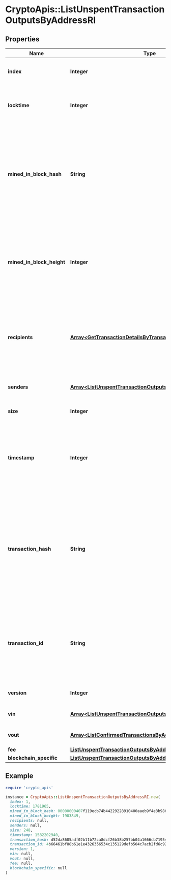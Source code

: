# CryptoApis::ListUnspentTransactionOutputsByAddressRI

## Properties

| Name | Type | Description | Notes |
| ---- | ---- | ----------- | ----- |
| **index** | **Integer** | Represents the index position of the transaction in the block. |  |
| **locktime** | **Integer** | Represents the time at which a particular transaction can be added to the blockchain |  |
| **mined_in_block_hash** | **String** | Represents the hash of the block where this transaction was mined/confirmed for first time. The hash is defined as a cryptographic digital fingerprint made by hashing the block header twice through the SHA256 algorithm. |  |
| **mined_in_block_height** | **Integer** | Represents the hight of the block where this transaction was mined/confirmed for first time. The height is defined as the number of blocks in the blockchain preceding this specific block. |  |
| **recipients** | [**Array&lt;GetTransactionDetailsByTransactionIDRIRecipients&gt;**](GetTransactionDetailsByTransactionIDRIRecipients.md) | Represents a list of recipient addresses with the respective amounts. In account-based protocols like Ethereum there is only one address in this list. |  |
| **senders** | [**Array&lt;ListUnspentTransactionOutputsByAddressRISenders&gt;**](ListUnspentTransactionOutputsByAddressRISenders.md) | Object Array representation of transaction senders |  |
| **size** | **Integer** | Represents the total size of this transaction |  |
| **timestamp** | **Integer** | Defines the exact date/time in Unix Timestamp when this transaction was mined, confirmed or first seen in Mempool, if it is unconfirmed. |  |
| **transaction_hash** | **String** | Represents the same as &#x60;transactionId&#x60; for account-based protocols like Ethereum, while it could be different in UTXO-based protocols like Bitcoin. E.g., in UTXO-based protocols &#x60;hash&#x60; is different from &#x60;transactionId&#x60; for SegWit transactions. |  |
| **transaction_id** | **String** | Represents the unique identifier of a transaction, i.e. it could be &#x60;transactionId&#x60; in UTXO-based protocols like Bitcoin, and transaction &#x60;hash&#x60; in Ethereum blockchain. |  |
| **version** | **Integer** | Represents the transaction version number. |  |
| **vin** | [**Array&lt;ListUnspentTransactionOutputsByAddressRIVin&gt;**](ListUnspentTransactionOutputsByAddressRIVin.md) | Represents the transaction inputs. |  |
| **vout** | [**Array&lt;ListConfirmedTransactionsByAddressRIBSBVout&gt;**](ListConfirmedTransactionsByAddressRIBSBVout.md) | Represents the transaction outputs. |  |
| **fee** | [**ListUnspentTransactionOutputsByAddressRIFee**](ListUnspentTransactionOutputsByAddressRIFee.md) |  |  |
| **blockchain_specific** | [**ListUnspentTransactionOutputsByAddressRIBlockchainSpecific**](ListUnspentTransactionOutputsByAddressRIBlockchainSpecific.md) |  |  |

## Example

```ruby
require 'crypto_apis'

instance = CryptoApis::ListUnspentTransactionOutputsByAddressRI.new(
  index: 1,
  locktime: 1781965,
  mined_in_block_hash: 00000000407f119ecb74b44229228910400aaeb9f4e3b9869955b85a53e9b7db,
  mined_in_block_height: 1903849,
  recipients: null,
  senders: null,
  size: 248,
  timestamp: 1582202940,
  transaction_hash: d52da8685adf02b11b72ca8dcf26b38b257bb04a1666cb7195400a3cfc87ae17,
  transaction_id: 4b66461bf88b61e1e4326356534c135129defb504c7acb2fd6c92697d79eb250,
  version: 1,
  vin: null,
  vout: null,
  fee: null,
  blockchain_specific: null
)
```


